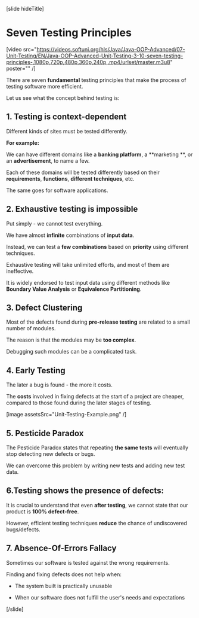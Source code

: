 [slide hideTitle]

# Seven Testing Principles

[video src="https://videos.softuni.org/hls/Java/Java-OOP-Advanced/07-Unit-Testing/EN/Java-OOP-Advanced-Unit-Testing-3-10-seven-testing-principles-,1080p,720p,480p,360p,240p,.mp4/urlset/master.m3u8" poster="" /]

There are seven **fundamental** testing principles that make the process of testing software more efficient.

Let us see what the concept behind testing is:

## 1. Testing is context-dependent

Different kinds of sites must be tested differently.

**For example:**

We can have different domains like a **banking platform**,  a **marketing **,  or an **advertisement**, to name a few.

Each of these domains will be tested differently based on their **requirements**, **functions**, **different techniques**, etc.

The same goes for software applications.

## 2. Exhaustive testing is impossible

Put simply - we cannot test everything. 

We have almost **infinite** combinations of **input data**.

Instead, we can test a **few combinations** based on **priority** using different techniques.

Exhaustive testing will take unlimited efforts, and most of them are ineffective.

It is widely endorsed to test input data using different methods like **Boundary Value Analysis** or **Equivalence Partitioning**.

## 3. Defect Clustering

Most of the defects found during **pre-release testing** are related to a small number of modules.

The reason is that the modules may be **too complex**. 

Debugging such modules can be a complicated task.

## 4. Early Testing

The later a bug is found - the more it costs.

The **costs** involved in fixing defects at the start of a project are cheaper, compared to those found during the later stages of testing.

[image assetsSrc="Unit-Testing-Example.png" /]

## 5. Pesticide Paradox

The Pesticide Paradox states that repeating **the same tests** will eventually stop detecting new defects or bugs.

We can overcome this problem by writing new tests and adding new test data.

## 6.Testing shows the presence of defects:

It is crucial to understand that even **after testing**, we cannot state that our product is **100% defect-free**.

However, efficient testing techniques **reduce** the chance of undiscovered bugs/defects.

## 7. Absence-Of-Errors Fallacy

Sometimes our software is tested against the wrong requirements.

Finding and fixing defects does not help when:

- The system built is practically unusable

- When our software does not fulfill the user's needs and expectations

[/slide]
